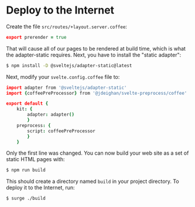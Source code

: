 Deploy to the Internet
======================

Create the file `src/routes/+layout.server.coffee`:

```coffee
export prerender = true
```

That will cause all of our pages to be rendered at build time,
which is what the adapter-static requires.
Next, you have to install the "static adapter":

```bash
$ npm install -D @sveltejs/adapter-static@latest
```

Next, modify your `svelte.config.coffee` file to:

```coffee
import adapter from '@sveltejs/adapter-static'
import {coffeePreProcessor} from '@jdeighan/svelte-preprocess/coffee'

export default {
	kit: {
		adapter: adapter()
		}
	preprocess: {
		script: coffeePreProcessor
		}
	}
```

Only the first line was changed. You can now build your web site
as a set of static HTML pages with:

```bash
$ npm run build
```

This should create a directory named `build` in your project
directory. To deploy it to the Internet, run:

```bash
$ surge ./build
```

